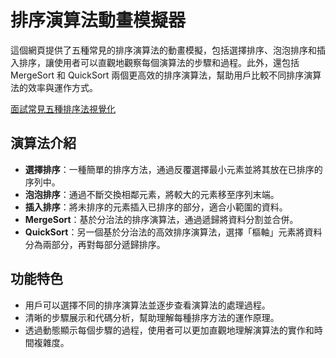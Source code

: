 # 排序演算法動畫模擬器

這個網頁提供了五種常見的排序演算法的動畫模擬，包括選擇排序、泡泡排序和插入排序，讓使用者可以直觀地觀察每個演算法的步驟和過程。此外，還包括 MergeSort 和 QuickSort 兩個更高效的排序演算法，幫助用戶比較不同排序演算法的效率與運作方式。

[面試常見五種排序法視覺化](https://galant1230.github.io/Sorting_Simulator/)

## 演算法介紹

- **選擇排序**：一種簡單的排序方法，通過反覆選擇最小元素並將其放在已排序的序列中。
- **泡泡排序**：通過不斷交換相鄰元素，將較大的元素移至序列末端。
- **插入排序**：將未排序的元素插入已排序的部分，適合小範圍的資料。
- **MergeSort**：基於分治法的排序演算法，通過遞歸將資料分割並合併。
- **QuickSort**：另一個基於分治法的高效排序演算法，選擇「樞軸」元素將資料分為兩部分，再對每部分遞歸排序。

## 功能特色

- 用戶可以選擇不同的排序演算法並逐步查看演算法的處理過程。
- 清晰的步驟展示和代碼分析，幫助理解每種排序方法的運作原理。
- 透過動態顯示每個步驟的過程，使用者可以更加直觀地理解演算法的實作和時間複雜度。
